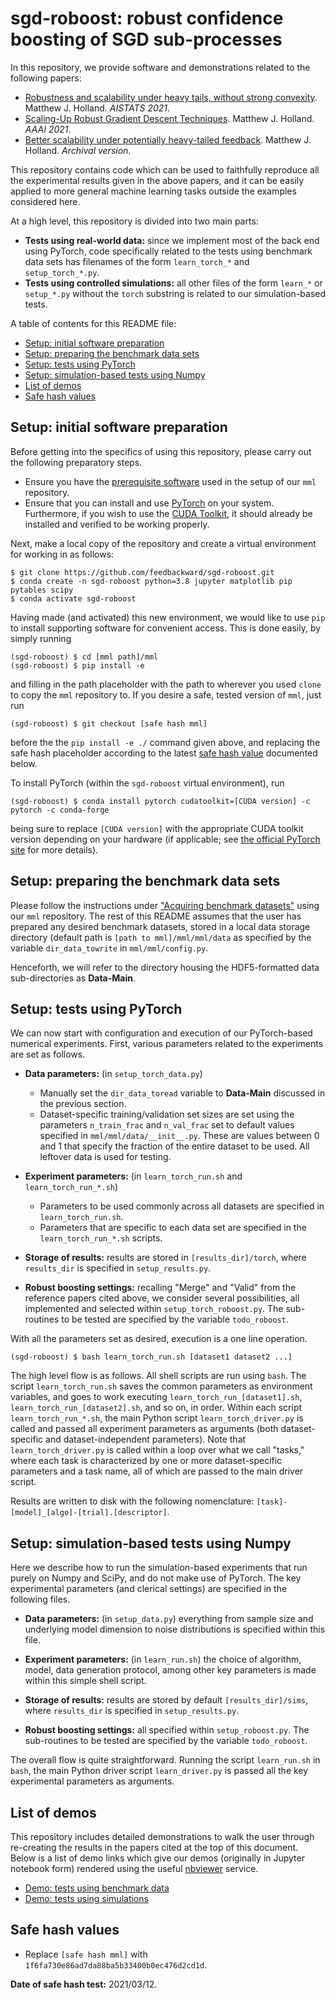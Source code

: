 # sgd-roboost: robust confidence boosting of SGD sub-processes

In this repository, we provide software and demonstrations related to the following papers:

- <a href="http://proceedings.mlr.press/v130/holland21a.html">Robustness and scalability under heavy tails, without strong convexity</a>. Matthew J. Holland. *AISTATS 2021*.
- <a href="https://aaai.org/Library/conferences-library.php">Scaling-Up Robust Gradient Descent Techniques</a>. Matthew J. Holland. *AAAI 2021*.
- <a href="https://arxiv.org/abs/2012.07346">Better scalability under potentially heavy-tailed feedback</a>. Matthew J. Holland. *Archival version*.

This repository contains code which can be used to faithfully reproduce all the experimental results given in the above papers, and it can be easily applied to more general machine learning tasks outside the examples considered here.

At a high level, this repository is divided into two main parts:

- __Tests using real-world data:__ since we implement most of the back end using PyTorch, code specifically related to the tests using benchmark data sets has filenames of the form `learn_torch_*` and `setup_torch_*.py`.
- __Tests using controlled simulations:__ all other files of the form `learn_*` or `setup_*.py` without the `torch` substring is related to our simulation-based tests.

A table of contents for this README file:

- <a href="#setup_init">Setup: initial software preparation</a>
- <a href="#setup_data">Setup: preparing the benchmark data sets</a>
- <a href="#setup_torch">Setup: tests using PyTorch</a>
- <a href="#setup_sims">Setup: simulation-based tests using Numpy</a>
- <a href="#demos">List of demos</a>
- <a href="#safehash">Safe hash values</a>


<a id="setup_init"></a>
## Setup: initial software preparation

Before getting into the specifics of using this repository, please carry out the following preparatory steps.

- Ensure you have the <a href="https://github.com/feedbackward/mml#prereq">prerequisite software</a> used in the setup of our `mml` repository.
- Ensure that you can install and use <a href="https://pytorch.org/">PyTorch</a> on your system. Furthermore, if you wish to use the <a href="https://developer.nvidia.com/cuda-toolkit">CUDA Toolkit</a>, it should already be installed and verified to be working properly.

Next, make a local copy of the repository and create a virtual environment for working in as follows:

```
$ git clone https://github.com/feedbackward/sgd-roboost.git
$ conda create -n sgd-roboost python=3.8 jupyter matplotlib pip pytables scipy
$ conda activate sgd-roboost
```

Having made (and activated) this new environment, we would like to use `pip` to install supporting software for convenient access. This is done easily, by simply running

```
(sgd-roboost) $ cd [mml path]/mml
(sgd-roboost) $ pip install -e
```

and filling in the path placeholder with the path to wherever you used `clone` to copy the `mml` repository to. If you desire a safe, tested version of `mml`, just run

```
(sgd-roboost) $ git checkout [safe hash mml]
```

before the the `pip install -e ./` command given above, and replacing the safe hash placeholder according to the latest  <a href="#safehash">safe hash value</a> documented below.

To install PyTorch (within the `sgd-roboost` virtual environment), run

```
(sgd-roboost) $ conda install pytorch cudatoolkit=[CUDA version] -c pytorch -c conda-forge
```

being sure to replace `[CUDA version]` with the appropriate CUDA toolkit version depending on your hardware (if applicable; see <a href="https://pytorch.org/get-started/locally/">the official PyTorch site</a> for more details).


<a id="setup_data"></a>
## Setup: preparing the benchmark data sets

Please follow the instructions under <a href="https://github.com/feedbackward/mml#data">"Acquiring benchmark datasets"</a> using our `mml` repository. The rest of this README assumes that the user has prepared any desired benchmark datasets, stored in a local data storage directory (default path is `[path to mml]/mml/mml/data` as specified by the variable `dir_data_towrite` in `mml/mml/config.py`.

Henceforth, we will refer to the directory housing the HDF5-formatted data sub-directories as __Data-Main__.


<a id="setup_torch"></a>
## Setup: tests using PyTorch

We can now start with configuration and execution of our PyTorch-based numerical experiments. First, various parameters related to the experiments are set as follows.

- __Data parameters:__ (in `setup_torch_data.py`)
  - Manually set the `dir_data_toread` variable to __Data-Main__ discussed in the previous section.
  - Dataset-specific training/validation set sizes are set using the parameters `n_train_frac` and `n_val_frac` set to default values specified in `mml/mml/data/__init__.py`. These are values between 0 and 1 that specify the fraction of the entire dataset to be used. All leftover data is used for testing.

- __Experiment parameters:__ (in `learn_torch_run.sh` and `learn_torch_run_*.sh`)
  - Parameters to be used commonly across all datasets are specified in `learn_torch_run.sh`.
  - Parameters that are specific to each data set are specified in the `learn_torch_run_*.sh` scripts.
  
- __Storage of results:__ results are stored in `[results_dir]/torch`, where `results_dir` is specified in `setup_results.py`.

- __Robust boosting settings:__ recalling "Merge" and "Valid" from the reference papers cited above, we consider several possibilities, all implemented and selected within `setup_torch_roboost.py`. The sub-routines to be tested are specified by the variable `todo_roboost`.

With all the parameters set as desired, execution is a one line operation.

```
(sgd-roboost) $ bash learn_torch_run.sh [dataset1 dataset2 ...]
```

The high level flow is as follows. All shell scripts are run using `bash`. The script `learn_torch_run.sh` saves the common parameters as environment variables, and goes to work executing `learn_torch_run_[dataset1].sh`, `learn_torch_run_[dataset2].sh`, and so on, in order. Within each script `learn_torch_run_*.sh`, the main Python script `learn_torch_driver.py` is called and passed all experiment parameters as arguments (both dataset-specific and dataset-independent parameters). Note that `learn_torch_driver.py` is called within a loop over what we call "tasks," where each task is characterized by one or more dataset-specific parameters and a task name, all of which are passed to the main driver script.

Results are written to disk with the following nomenclature: `[task]-[model]_[algo]-[trial].[descriptor]`.


<a id="setup_sims"></a>
## Setup: simulation-based tests using Numpy

Here we describe how to run the simulation-based experiments that run purely on Numpy and SciPy, and do not make use of PyTorch. The key experimental parameters (and clerical settings) are specified in the following files.

- __Data parameters:__ (in `setup_data.py`) everything from sample size and underlying model dimension to noise distributions is specified within this file.

- __Experiment parameters:__ (in `learn_run.sh`) the choice of algorithm, model, data generation protocol, among other key parameters is made within this simple shell script.
  
- __Storage of results:__ results are stored by default `[results_dir]/sims`, where `results_dir` is specified in `setup_results.py`.

- __Robust boosting settings:__ all specified within `setup_roboost.py`. The sub-routines to be tested are specified by the variable `todo_roboost`.

The overall flow is quite straightforward. Running the script `learn_run.sh` in `bash`, the main Python driver script `learn_driver.py` is passed all the key experimental parameters as arguments.


<a id="demos"></a>
## List of demos

This repository includes detailed demonstrations to walk the user through re-creating the results in the papers cited at the top of this document. Below is a list of demo links which give our demos (originally in Jupyter notebook form) rendered using the useful <a href="https://github.com/jupyter/nbviewer">nbviewer</a> service.

- <a href="https://nbviewer.jupyter.org/github/feedbackward/sgd-roboost/blob/main/roboost/demo_torch.ipynb">Demo: tests using benchmark data</a>
- <a href="https://nbviewer.jupyter.org/github/feedbackward/sgd-roboost/blob/main/roboost/demo_sims.ipynb">Demo: tests using simulations</a>


<a id="safehash"></a>
## Safe hash values

- Replace `[safe hash mml]` with `1f6fa730e86ad7da88ba5b33400b0ec476d2cd1d`.

__Date of safe hash test:__ 2021/03/12.
